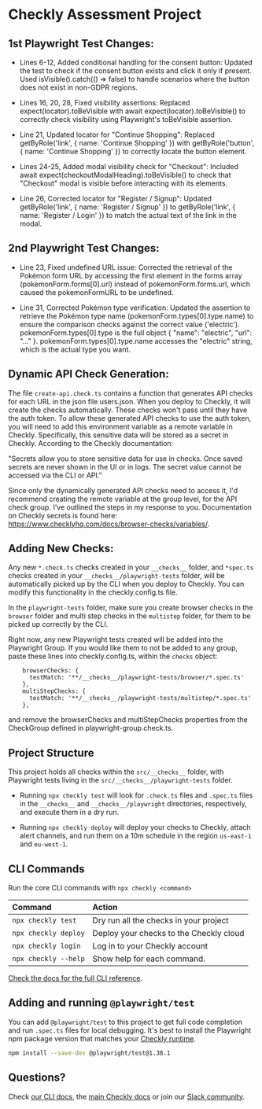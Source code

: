 # Checkly Assessment Project

## 1st Playwright Test Changes:

- Lines 6-12, Added conditional handling for the consent button:
Updated the test to check if the consent button exists and click it only if present.
Used isVisible().catch(() => false) to handle scenarios where the button does not exist in non-GDPR regions.

- Lines 16, 20, 28, Fixed visibility assertions: Replaced expect(locator).toBeVisible with await expect(locator).toBeVisible() to correctly check visibility using Playwright's toBeVisible assertion.

- Line 21, Updated locator for "Continue Shopping": Replaced getByRole('link', { name: 'Continue Shopping' }) with getByRole('button', { name: 'Continue Shopping' }) to correctly locate the button element.

- Lines 24-25, Added modal visibility check for "Checkout": Included await expect(checkoutModalHeading).toBeVisible() to check that "Checkout" modal is visible before interacting with its elements.

- Line 26, Corrected locator for "Register / Signup": Updated getByRole('link', { name: 'Register / Signup' }) to getByRole('link', { name: 'Register / Login' }) to match the actual text of the link in the modal.

## 2nd Playwright Test Changes:

- Line 23, Fixed undefined URL issue: Corrected the retrieval of the Pokémon form URL by accessing the first element in the forms array (pokemonForm.forms[0].url) instead of pokemonForm.forms.url, which caused the pokemonFormURL to be undefined.

- Line 31, Corrected Pokémon type verification: Updated the assertion to retrieve the Pokémon type name (pokemonForm.types[0].type.name) to ensure the comparison checks against the correct value ('electric').
pokemonForm.types[0].type is the full object { "name": "electric", "url": "..." }.
pokemonForm.types[0].type.name accesses the "electric" string, which is the actual type you want.

## Dynamic API Check Generation:

The file `create-api.check.ts` contains a function that generates API checks for each URL in the json file users.json. When you deploy to Checkly, it will create the checks automatically. These checks won't pass until they have the auth token.
To allow these generated API checks to use the auth token, you will need to add this environment variable as a remote variable in Checkly. Specifically, this sensitive data will be stored as a secret in Checkly. According to the Checkly documentation:

"Secrets allow you to store sensitive data for use in checks. Once saved secrets are never shown in the UI or in logs. The secret value cannot be accessed via the CLI or API."

Since only the dynamically generated API checks need to access it, I'd recommend creating the remote variable at the group level, for the API check group. I've outlined the steps in my response to you. Documentation on Checkly secrets is found here: https://www.checklyhq.com/docs/browser-checks/variables/.

## Adding New Checks:

Any new `*.check.ts` checks created in your `__checks__` folder, and `*spec.ts` checks created in your `__checks__/playwright-tests` folder, will be automatically picked up by the CLI when you deploy to Checkly. You can modify this functionality in the checkly.config.ts file.

In the `playwright-tests` folder, make sure you create browser checks in the `browser` folder and multi step checks in the `multistep` folder, for them to be picked up correctly by the CLI.

Right now, any new Playwright tests created will be added into the Playwright Group. If you would like them to not be added to any group, paste these lines into checkly.config.ts, within the `checks` object:

```
    browserChecks: {
      testMatch: '**/__checks__/playwright-tests/browser/*.spec.ts'
    },
    multiStepChecks: {
      testMatch: '**/__checks__/playwright-tests/multistep/*.spec.ts'
    },
```

and remove the browserChecks and multiStepChecks properties from the CheckGroup defined in playwright-group.check.ts.

## Project Structure

This project holds all checks within the `src/__checks__` folder, with Playwright tests living in the `src/__checks__/playwright-tests` folder.

- Running `npx checkly test` will look for `.check.ts` files and `.spec.ts` files in the `__checks__` and `__checks__/playwright` directories, respectively, and execute them in a dry run.

- Running `npx checkly deploy` will deploy your checks to Checkly, attach alert channels, and run them on a 10m schedule in the 
region `us-east-1` and `eu-west-1`.

## CLI Commands

Run the core CLI commands with `npx checkly <command>` 

| Command              | Action                                           |
|:---------------------|:-------------------------------------------------|
| `npx checkly test`   | Dry run all the checks in your project           |
| `npx checkly deploy` | Deploy your checks to the Checkly cloud          |
| `npx checkly login`  | Log in to your Checkly account                   |
| `npx checkly --help` | Show help for each command.                      |

[Check the docs for the full CLI reference](https://www.checklyhq.com/docs/cli/command-line-reference/).

## Adding and running `@playwright/test`

You can add `@playwright/test` to this project to get full code completion and run `.spec.ts` files for local debugging.
It's best to install the Playwright npm package version that matches your [Checkly runtime](https://www.checklyhq.com/docs/cli/npm-packages/).

```bash
npm install --save-dev @playwright/test@1.38.1
```

## Questions?

Check [our CLI docs](https://www.checklyhq.com/docs/cli/), the [main Checkly docs](https://checklyhq.com/docs) or 
join our [Slack community](https://checklyhq.com/slack).
